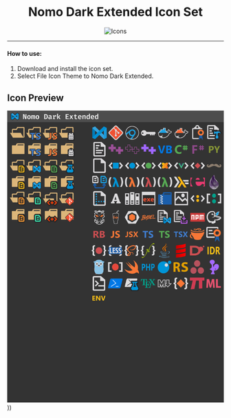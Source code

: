 <div align=center>

# Nomo Dark Extended Icon Set

![Icons](https://img.shields.io/badge/Icons%20Added-117-orange)

---

<div align=left>

#### How to use:

1. Download and install the icon set.
2. Select File Icon Theme to Nomo Dark Extended.


## Icon Preview

![Preview](./preview.png)))